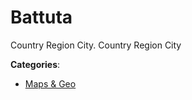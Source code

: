 # Battuta

Country Region City. Country Region City

**Categories**:

- [Maps & Geo](https://github/apis-list/apis-list#maps-and-geo)



